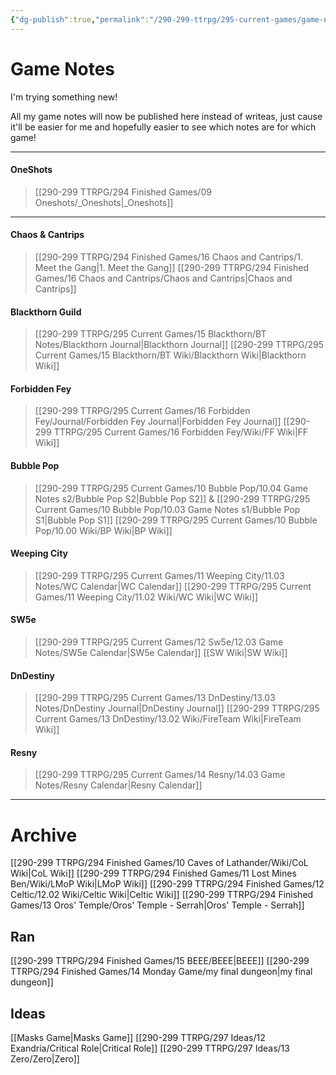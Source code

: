 ```yaml
---
{"dg-publish":true,"permalink":"/290-299-ttrpg/295-current-games/game-notes-site/","tags":"gardenEntry","dgHomeLink":true,"dgPassFrontmatter":false,"dgShowBacklinks":true,"dgShowLocalGraph":false,"dgShowInlineTitle":true}
---
```



# Game Notes


I'm trying something new!

All my game notes will now be published here instead of writeas, just cause it'll be easier for me and hopefully easier to see which notes are for which game!

****

#### OneShots
> [[290-299 TTRPG/294 Finished Games/09 Oneshots/_Oneshots|_Oneshots]]

****

#### Chaos & Cantrips
> [[290-299 TTRPG/294 Finished Games/16 Chaos and Cantrips/1. Meet the Gang|1. Meet the Gang]] 
> [[290-299 TTRPG/294 Finished Games/16 Chaos and Cantrips/Chaos and Cantrips|Chaos and Cantrips]]

#### Blackthorn Guild
> [[290-299 TTRPG/295 Current Games/15 Blackthorn/BT Notes/Blackthorn Journal|Blackthorn Journal]] 
> [[290-299 TTRPG/295 Current Games/15 Blackthorn/BT Wiki/Blackthorn Wiki|Blackthorn Wiki]]

#### Forbidden Fey
> [[290-299 TTRPG/295 Current Games/16 Forbidden Fey/Journal/Forbidden Fey Journal|Forbidden Fey Journal]] 
> [[290-299 TTRPG/295 Current Games/16 Forbidden Fey/Wiki/FF Wiki|FF Wiki]]

#### Bubble Pop 
> [[290-299 TTRPG/295 Current Games/10 Bubble Pop/10.04 Game Notes s2/Bubble Pop S2|Bubble Pop S2]] & [[290-299 TTRPG/295 Current Games/10 Bubble Pop/10.03 Game Notes s1/Bubble Pop S1|Bubble Pop S1]]
> [[290-299 TTRPG/295 Current Games/10 Bubble Pop/10.00 Wiki/BP Wiki|BP Wiki]]

#### Weeping City 
> [[290-299 TTRPG/295 Current Games/11 Weeping City/11.03 Notes/WC Calendar|WC Calendar]]
> [[290-299 TTRPG/295 Current Games/11 Weeping City/11.02 Wiki/WC Wiki|WC Wiki]]

#### SW5e 
> [[290-299 TTRPG/295 Current Games/12 Sw5e/12.03 Game Notes/SW5e Calendar|SW5e Calendar]]
> [[SW Wiki|SW Wiki]]

#### DnDestiny 
> [[290-299 TTRPG/295 Current Games/13 DnDestiny/13.03 Notes/DnDestiny Journal|DnDestiny Journal]]
> [[290-299 TTRPG/295 Current Games/13 DnDestiny/13.02 Wiki/FireTeam Wiki|FireTeam Wiki]]

#### Resny 
> [[290-299 TTRPG/295 Current Games/14 Resny/14.03 Game Notes/Resny Calendar|Resny Calendar]]

****

# Archive

[[290-299 TTRPG/294 Finished Games/10 Caves of Lathander/Wiki/CoL Wiki|CoL Wiki]]
[[290-299 TTRPG/294 Finished Games/11 Lost Mines Ben/Wiki/LMoP Wiki|LMoP Wiki]]
[[290-299 TTRPG/294 Finished Games/12 Celtic/12.02 Wiki/Celtic Wiki|Celtic Wiki]]
[[290-299 TTRPG/294 Finished Games/13 Oros' Temple/Oros' Temple - Serrah|Oros' Temple - Serrah]]

## Ran

[[290-299 TTRPG/294 Finished Games/15 BEEE/BEEE|BEEE]]
[[290-299 TTRPG/294 Finished Games/14 Monday Game/my final dungeon|my final dungeon]]

## Ideas

[[Masks Game|Masks Game]]
[[290-299 TTRPG/297 Ideas/12 Exandria/Critical Role|Critical Role]]
[[290-299 TTRPG/297 Ideas/13 Zero/Zero|Zero]]